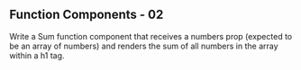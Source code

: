 ## Function Components - 02

Write a Sum function component that receives a numbers prop (expected to be an array of numbers) and renders the sum of all numbers in the array within a h1 tag.